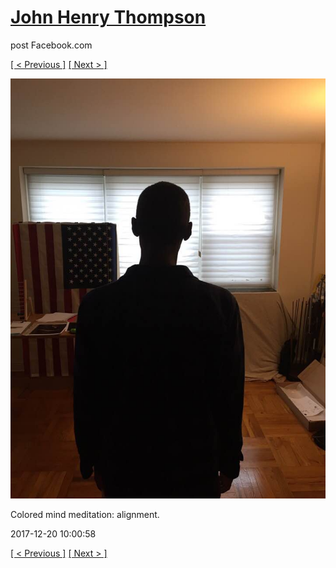 # [John Henry Thompson](../README.md)
post Facebook.com

[[ < Previous ]](2017-12-22-2.md) [[ Next > ]](2017-12-14-1.md)

[![](../media/2017-12-20/Timeline-Photos-Colored-mind-meditation-alignment.jpg)](../README.md)

Colored mind meditation: alignment.

2017-12-20 10:00:58

[[ < Previous ]](2017-12-22-2.md) [[ Next > ]](2017-12-14-1.md)